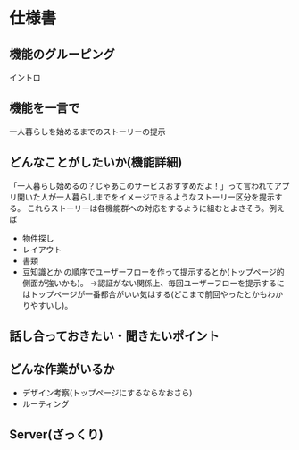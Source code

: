 # 仕様書

## 機能のグルーピング

イントロ

## 機能を一言で

一人暮らしを始めるまでのストーリーの提示

## どんなことがしたいか(機能詳細)

「一人暮らし始めるの？じゃあこのサービスおすすめだよ！」って言われてアプリ開いた人が一人暮らしまでをイメージできるようなストーリー区分を提示する。
これらストーリーは各機能群への対応をするように組むとよさそう。例えば
- 物件探し
- レイアウト
- 書類
- 豆知識とか
の順序でユーザーフローを作って提示するとか(トップページ的側面が強いかも)。
→認証がない関係上、毎回ユーザーフローを提示するにはトップページが一番都合がいい気はする(どこまで前回やったとかもわかりやすいし)。

## 話し合っておきたい・聞きたいポイント

## どんな作業がいるか
- デザイン考察(トップページにするならなおさら)
- ルーティング

## Server(ざっくり)
